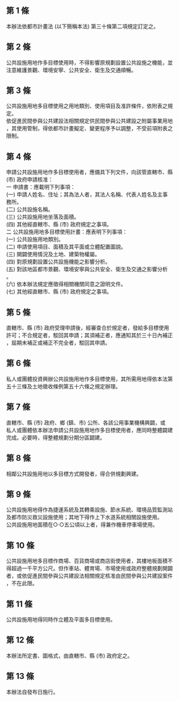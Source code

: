 第 1 條
-------
本辦法依都市計畫法 (以下簡稱本法) 第三十條第二項規定訂定之。

第 2 條
-------
公共設施用地作多目標使用時，不得影響原規劃設置公共設施之機能，並  
注意維護景觀、環境安寧、公共安全、衛生及交通順暢。

第 3 條
-------
公共設施用地多目標使用之用地類別、使用項目及准許條件，依附表之規  
定。  
依促進民間參與公共建設法相關規定供民間參與公共建設之附屬事業用地  
，其使用管制，得依都市計畫擬定、變更程序予以調整，不受前項附表之  
限制。

第 4 條
-------
申請公共設施用地作多目標使用者，應備具下列文件，向該管直轄市、縣  
 (市) 政府申請核准：  
一  申請書：應載明下列事項：  
 (一) 申請人姓名、住址；其為法人者，其法人名稱、代表人姓名及主事  
      務所。  
 (二) 公共設施名稱。  
 (三) 公共設施用地坐落及面積。  
 (四) 其他經直轄市、縣 (市) 政府規定之事項。  
二  公共設施用地多目標使用計畫：應表明下列事項：  
 (一) 公共設施用地類別。  
 (二) 申請使用項目、面積及其平面或立體配置圖說。  
 (三) 開闢使用情況及土地、建築物權屬。  
 (四) 對原規劃設置公共設施機能之影響分析。  
 (五) 對該地區都市景觀、環境安寧與公共安全、衛生及交通之影響分析  
      。  
 (六) 依本辦法規定應徵得相關機關同意之證明文件。  
 (七) 其他經直轄市、縣 (市) 政府規定之事項。

第 5 條
-------
直轄市、縣 (市) 政府受理申請後，經審查合於規定者，發給多目標使用  
許可；不合規定者，駁回其申請；其須補正者，應通知其於三十日內補正  
，屆期未補正或補正不完全者，駁回其申請。

第 6 條
-------
私人或團體投資興辦公共設施用地作多目標使用，其所需用地得依本法第  
五十三條及土地徵收條例第五十六條之規定辦理。

第 7 條
-------
直轄市、縣 (市) 政府、鄉 (鎮、市) 公所、各該公用事業機構興闢，或  
私人或團體依本辦法申請公共設施用地作多目標使用者，應同時整體闢建  
完成。必要時，得整體規劃分期分區闢建。

第 8 條
-------
相鄰公共設施用地以多目標方式開發者，得合併規劃興建。

第 9 條
-------
公共設施用地得作為捷運系統及其轉乘設施、節水系統、環境品質監測站  
及都市防災救災設施使用；其地下得作上下水道系統相關設施使用。  
公共設施用地面積在○‧○五公頃以上者，得兼作機車停車場使用。

第 10 條
--------
公共設施用地多目標作商場、百貨商場或商店街使用者，其樓地板面積不  
得超過一千平方公尺。但作車站、體育場、市場使用或政府整體規劃開闢  
者，或依促進民間參與公共建設法相關規定核准由民間參與公共建設案件  
，不在此限。

第 11 條
--------
公共設施用地得同時作立體及平面多目標使用。

第 12 條
--------
本辦法所定書、圖格式，由直轄市、縣 (市) 政府定之。

第 13 條
--------
本辦法自發布日施行。

